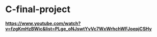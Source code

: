 # C-final-project

**https://www.youtube.com/watch?v=fzgKmHzBWic&list=PLge_oNJswtYvVc7WxWrhchWFJoepjCSHy**

